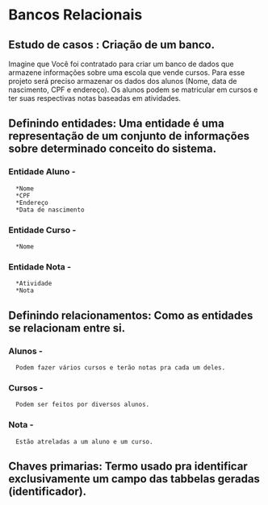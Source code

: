 # Bancos Relacionais
## Estudo de casos : Criação de um banco.
Imagine que Você foi contratado para criar um banco de dados que armazene informações sobre uma escola que vende cursos.
Para esse projeto será preciso armazenar os dados dos alunos (Nome, data de nascimento, CPF e endereço).
Os alunos podem se matricular em cursos e ter suas respectivas notas baseadas em atividades.

## Definindo entidades: Uma entidade é uma representação de um conjunto de informações sobre determinado conceito do sistema.
### Entidade Aluno  - 
      *Nome
      *CPF
      *Endereço
      *Data de nascimento
### Entidade Curso  - 
      *Nome
### Entidade Nota   - 
      *Atividade
      *Nota
## Definindo relacionamentos: Como as entidades se relacionam entre si.
### Alunos  - 
      Podem fazer vários cursos e terão notas pra cada um deles.
### Cursos  - 
      Podem ser feitos por diversos alunos.
### Nota    - 
      Estão atreladas a um aluno e um curso.
## Chaves primarias: Termo usado pra identificar exclusivamente um campo das tabbelas geradas (identificador).
